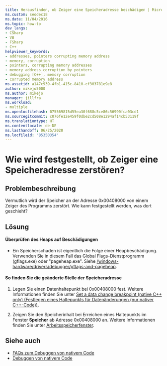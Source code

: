 ```yaml
---
title: Herausfinden, ob Zeiger eine Speicheradresse beschädigen | Microsoft-Dokumentation
ms.custom: seodec18
ms.date: 11/04/2016
ms.topic: how-to
dev_langs:
- CSharp
- VB
- FSharp
- C++
helpviewer_keywords:
- addresses, pointers corrupting memory address
- memory, corruption
- pointers, corrupting memory addresses
- memory address corruption by pointers
- debugging [C++], memory corruption
- corrupted memory address
ms.assetid: a147c939-4fb1-415c-8410-cf303781e9e8
author: mikejo5000
ms.author: mikejo
manager: jillfra
ms.workload:
- multiple
ms.openlocfilehash: 075569815d55ea30f688c5ce86c56990fca03cd1
ms.sourcegitcommit: c076fe12e459f0dbe2cd508e1294af14cb53119f
ms.translationtype: HT
ms.contentlocale: de-DE
ms.lasthandoff: 06/25/2020
ms.locfileid: "85350354"
---
```

# <a name="how-can-i-find-out-if-my-pointers-corrupt-a-memory-address"></a>Wie wird festgestellt, ob Zeiger eine Speicheradresse zerstören?
## <a name="problem-description"></a>Problembeschreibung
 Vermutlich wird der Speicher an der Adresse 0x00408000 von einem Zeiger des Programms zerstört. Wie kann festgestellt werden, was dort geschieht?

## <a name="solution"></a>Lösung

#### <a name="check-for-heap-corruption"></a>Überprüfen des Heaps auf Beschädigungen

- Ein Speicherschaden ist eigentlich die Folge einer Heapbeschädigung. Verwenden Sie in diesem Fall das Global Flags-Dienstprogramm (gflags.exe) oder "pageheap.exe". Siehe [/windows-hardware/drivers/debugger/gflags-and-pageheap](/windows-hardware/drivers/debugger/gflags-and-pageheap).

#### <a name="to-find-where-the-memory-address-is-modified"></a>So finden Sie die geänderte Stelle der Speicheradresse

1. Legen Sie einen Datenhaltepunkt bei 0x00408000 fest. Weitere Informationen finden Sie unter [Set a data change breakpoint (native C++ only) (Festlegen eines Haltepunkts für Datenänderungen (nur nativer C++-Code))](../debugger/using-breakpoints.md#BKMK_set_a_data_breakpoint_native_cplusplus).

2. Zeigen Sie den Speicherinhalt bei Erreichen eines Haltepunkts im Fenster **Speicher** ab Adresse 0x00408000 an. Weitere Informationen finden Sie unter [Arbeitsspeicherfenster](../debugger/memory-windows.md).

## <a name="see-also"></a>Siehe auch
- [FAQs zum Debuggen von nativem Code](../debugger/debugging-native-code-faqs.md)
- [Debuggen von nativem Code](../debugger/debugging-native-code.md)
